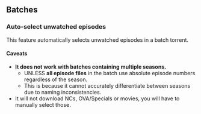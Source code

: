 ## Batches

### Auto-select unwatched episodes

This feature automatically selects unwatched episodes in a batch torrent.

#### Caveats

- **It does not work with batches containing multiple seasons.**
  - UNLESS **all episode files** in the batch use absolute episode numbers regardless of the season.
  - This is because it cannot accurately differentiate between seasons due to naming inconsistencies.
- It will not download NCs, OVA/Specials or movies, you will have to manually select those.
